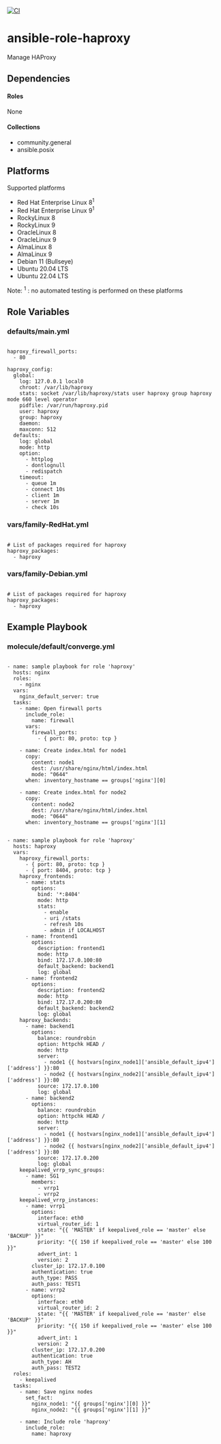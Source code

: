 [![CI](https://github.com/de-it-krachten/ansible-role-haproxy/workflows/CI/badge.svg?event=push)](https://github.com/de-it-krachten/ansible-role-haproxy/actions?query=workflow%3ACI)


# ansible-role-haproxy

Manage HAProxy



## Dependencies

#### Roles
None

#### Collections
- community.general
- ansible.posix

## Platforms

Supported platforms

- Red Hat Enterprise Linux 8<sup>1</sup>
- Red Hat Enterprise Linux 9<sup>1</sup>
- RockyLinux 8
- RockyLinux 9
- OracleLinux 8
- OracleLinux 9
- AlmaLinux 8
- AlmaLinux 9
- Debian 11 (Bullseye)
- Ubuntu 20.04 LTS
- Ubuntu 22.04 LTS

Note:
<sup>1</sup> : no automated testing is performed on these platforms

## Role Variables
### defaults/main.yml
<pre><code>
haproxy_firewall_ports:
  - 80

haproxy_config:
  global:
    log: 127.0.0.1 local0
    chroot: /var/lib/haproxy
    stats: socket /var/lib/haproxy/stats user haproxy group haproxy mode 660 level operator
    pidfile: /var/run/haproxy.pid
    user: haproxy
    group: haproxy
    daemon:
    maxconn: 512
  defaults:
    log: global
    mode: http
    option:
      - httplog
      - dontlognull
      - redispatch
    timeout:
      - queue 1m
      - connect 10s
      - client 1m
      - server 1m
      - check 10s
</pre></code>


### vars/family-RedHat.yml
<pre><code>
# List of packages required for haproxy
haproxy_packages:
  - haproxy
</pre></code>

### vars/family-Debian.yml
<pre><code>
# List of packages required for haproxy
haproxy_packages:
  - haproxy
</pre></code>



## Example Playbook
### molecule/default/converge.yml
<pre><code>
- name: sample playbook for role 'haproxy'
  hosts: nginx
  roles:
    - nginx
  vars:
    nginx_default_server: true
  tasks:
    - name: Open firewall ports
      include_role:
        name: firewall
      vars:
        firewall_ports:
          - { port: 80, proto: tcp }

    - name: Create index.html for node1
      copy:
        content: node1
        dest: /usr/share/nginx/html/index.html
        mode: "0644"
      when: inventory_hostname == groups['nginx'][0]

    - name: Create index.html for node2
      copy:
        content: node2
        dest: /usr/share/nginx/html/index.html
        mode: "0644"
      when: inventory_hostname == groups['nginx'][1]


- name: sample playbook for role 'haproxy'
  hosts: haproxy
  vars:
    haproxy_firewall_ports:
      - { port: 80, proto: tcp }
      - { port: 8404, proto: tcp }
    haproxy_frontends:
      - name: stats
        options:
          bind: '*:8404'
          mode: http
          stats:
            - enable
            - uri /stats
            - refresh 10s
            - admin if LOCALHOST
      - name: frontend1
        options:
          description: frontend1
          mode: http
          bind: 172.17.0.100:80
          default_backend: backend1
          log: global
      - name: frontend2
        options:
          description: frontend2
          mode: http
          bind: 172.17.0.200:80
          default_backend: backend2
          log: global
    haproxy_backends:
      - name: backend1
        options:
          balance: roundrobin
          option: httpchk HEAD /
          mode: http
          server:
            - node1 {{ hostvars[nginx_node1]['ansible_default_ipv4']['address'] }}:80
            - node2 {{ hostvars[nginx_node2]['ansible_default_ipv4']['address'] }}:80
          source: 172.17.0.100
          log: global
      - name: backend2
        options:
          balance: roundrobin
          option: httpchk HEAD /
          mode: http
          server:
            - node1 {{ hostvars[nginx_node1]['ansible_default_ipv4']['address'] }}:80
            - node2 {{ hostvars[nginx_node2]['ansible_default_ipv4']['address'] }}:80
          source: 172.17.0.200
          log: global
    keepalived_vrrp_sync_groups:
      - name: SG1
        members:
          - vrrp1
          - vrrp2
    keepalived_vrrp_instances:
      - name: vrrp1
        options:
          interface: eth0
          virtual_router_id: 1
          state: "{{ 'MASTER' if keepalived_role == 'master' else 'BACKUP' }}"
          priority: "{{ 150 if keepalived_role == 'master' else 100 }}"
          advert_int: 1
          version: 2
        cluster_ip: 172.17.0.100
        authentication: true
        auth_type: PASS
        auth_pass: TEST1
      - name: vrrp2
        options:
          interface: eth0
          virtual_router_id: 2
          state: "{{ 'MASTER' if keepalived_role == 'master' else 'BACKUP' }}"
          priority: "{{ 150 if keepalived_role == 'master' else 100 }}"
          advert_int: 1
          version: 2
        cluster_ip: 172.17.0.200
        authentication: true
        auth_type: AH
        auth_pass: TEST2
  roles:
    - keepalived
  tasks:
    - name: Save nginx nodes
      set_fact:
        nginx_node1: "{{ groups['nginx'][0] }}"
        nginx_node2: "{{ groups['nginx'][1] }}"

    - name: Include role 'haproxy'
      include_role:
        name: haproxy
</pre></code>
